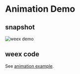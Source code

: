 Animation Demo
==============

## snapshot
![weex
demo](http://gtms02.alicdn.com/tps/i2/TB1B5L2MpXXXXXhXXXXp.9cVpXX-278-424.gif)

## weex code

See [animation
example](https://github.com/alibaba/weex/tree/master/examples/animation.we).

